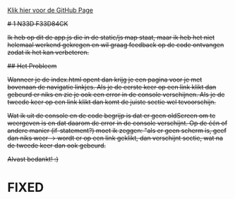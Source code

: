 [Klik hier voor de GitHub Page](https://mimaaa.github.io/index.html)

~~# 1 N33D F33D84CK~~

~~Ik heb op dit de app.js die in de static/js map staat, maar ik heb het niet helemaal werkend gekregen en wil graag feedback op de code ontvangen zodat ik het kan verbeteren.~~

~~## Het Probleem~~

~~Wanneer je de index.html opent dan krijg je een pagina voor je met bovenaan de navigatie linkjes. Als je de eerste keer op een link klikt dan gebeurd er niks en zie je ook een error in de console verschijnen. Als je de tweede keer op een link klikt dan komt de juiste sectie wel tevoorschijn.~~

~~Wat ik uit de console en de code begrijp is dat er geen oldScreen om te weergeven is en dat daarom de error in de console verschijnt. Op de één of andere manier (if-statement?) moet ik zeggen: "als er geen scherm is, geef dan niks weer -> wordt er op een link geklikt, dan verschijnt sectie, wat na de tweede keer dan ook gebeurd.~~

~~Alvast bedankt! :)~~

# FIXED

